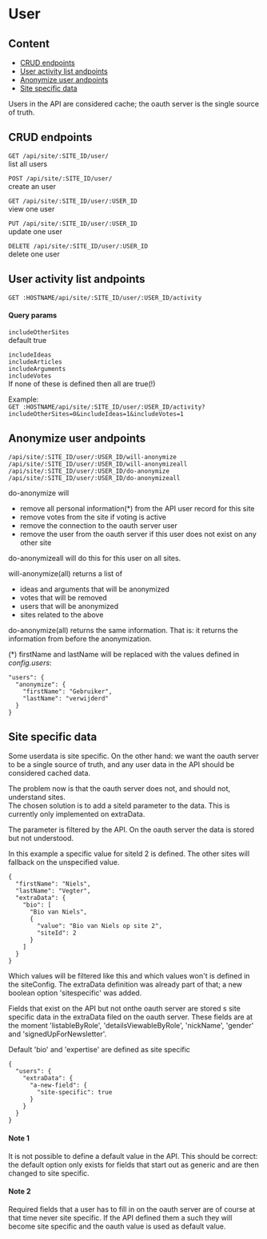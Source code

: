 # User

## Content
- [CRUD endpoints](#crud-endpoints)
- [User activity list andpoints](#user-activity-list-andpoints)
- [Anonymize user andpoints](#anonymize-user-andpoints)
- [Site specific data](#site-specific_data)

Users in the API are considered cache; the oauth server is the single source of truth.

## CRUD endpoints

`GET /api/site/:SITE_ID/user/`  
list all users

`POST /api/site/:SITE_ID/user/`  
create an user

`GET /api/site/:SITE_ID/user/:USER_ID`  
view one user

`PUT /api/site/:SITE_ID/user/:USER_ID`  
update one user

`DELETE /api/site/:SITE_ID/user/:USER_ID`  
delete one user

## User activity list andpoints

`GET :HOSTNAME/api/site/:SITE_ID/user/:USER_ID/activity`  

#### Query params

`includeOtherSites`  
default true

`includeIdeas`  
`includeArticles`  
`includeArguments`  
`includeVotes`  
If none of these is defined then all are true(!)

Example:  
`GET :HOSTNAME/api/site/:SITE_ID/user/:USER_ID/activity?includeOtherSites=0&includeIdeas=1&includeVotes=1`  



## Anonymize user andpoints

```
/api/site/:SITE_ID/user/:USER_ID/will-anonymize
/api/site/:SITE_ID/user/:USER_ID/will-anonymizeall
/api/site/:SITE_ID/user/:USER_ID/do-anonymize
/api/site/:SITE_ID/user/:USER_ID/do-anonymizeall
```

do-anonymize will 
- remove all personal information(*) from the API user record for this site
- remove votes from the site if voting is active
- remove the connection to the oauth server user
- remove the user from the oauth server if this user does not exist on any other site

do-anonymizeall will do this for this user on all sites.

will-anonymize(all) returns a list of
- ideas and arguments that will be anonymized
- votes that will be removed
- users that will be anonymized
- sites related to the above

do-anonymize(all) returns the same information. That is: it returns the information from before the anonymization.

(*) firstName and lastName will be replaced with the values defined in _config.users_:
```
"users": {
  "anonymize": {
    "firstName": "Gebruiker",
    "lastName": "verwijderd"
  }
}
```


## Site specific data

Some userdata is site specific. On the other hand: we want the oauth server to be a single source of truth, and any user data in the API should be considered cached data.

The problem now is that the oauth server does not, and should not, understand sites.  
The chosen solution is to add a siteId parameter to the data. This is currently only implemented on extraData.

The parameter is filtered by the API. On the oauth server the data is stored but not understood.

In this example a specific value for siteId 2 is defined. The other sites will fallback on the unspecified value.

```
{
  "firstName": "Niels",
  "lastName": "Vegter",
  "extraData": {
    "bio": [
      "Bio van Niels",
      {
        "value": "Bio van Niels op site 2",
        "siteId": 2
      }
    ]
  }
}

```

Which values will be filtered like this and which values won't is defined in the siteConfig. The extraData definition was already part of that; a new boolean option 'sitespecific' was added.

Fields that exist on the API but not onthe oauth server are stored s site specific data in the extraData filed on the oauth server. These fields are at the moment 'listableByRole', 'detailsViewableByRole', 'nickName', 'gender' and 'signedUpForNewsletter'.

Default 'bio' and 'expertise' are defined as site specific

```
{
  "users": {
    "extraData": {
      "a-new-field": {
        "site-specific": true
      }
    }
  }
}
```

#### Note 1

It is not possible to define a default value in the API. This should be correct: the default option only exists for fields that start out as generic and are then changed to site specific.

#### Note 2

Required fields that a user has to fill in on the oauth server are of course at that time never site specific. If the API defined them a such they will become site specific and the oauth value is used as default value.

